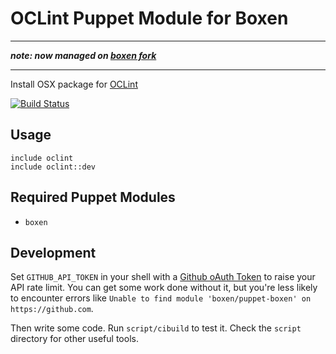 # OCLint Puppet Module for Boxen

***

***note: now managed on [boxen fork](https://github.com/boxen/puppet-oclint)***

***

Install OSX package for [OCLint](http://oclint.org/)

[![Build Status](https://travis-ci.org/tommeier/puppet-oclint.svg?branch=master)](https://travis-ci.org/tommeier/puppet-oclint)

## Usage

```puppet
include oclint
include oclint::dev
```

## Required Puppet Modules

* `boxen`

## Development

Set `GITHUB_API_TOKEN` in your shell with a [Github oAuth Token](https://help.github.com/articles/creating-an-oauth-token-for-command-line-use) to raise your API rate limit. You can get some work done without it, but you're less likely to encounter errors like `Unable to find module 'boxen/puppet-boxen' on https://github.com`.

Then write some code. Run `script/cibuild` to test it. Check the `script`
directory for other useful tools.
